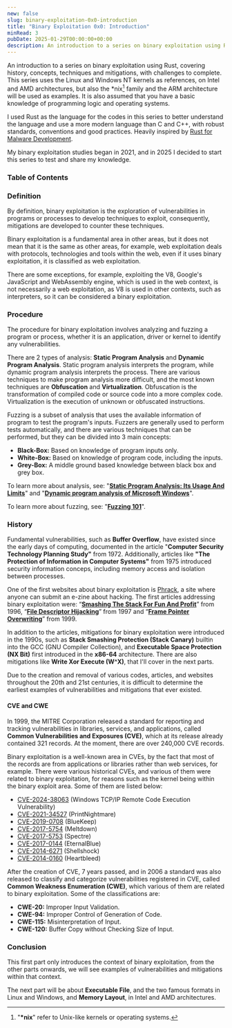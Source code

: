 ```yaml
---
new: false
slug: binary-exploitation-0x0-introduction
title: "Binary Exploitation 0x0: Introduction"
minRead: 3
pubDate: 2025-01-29T00:00:00+00:00
description: An introduction to a series on binary exploitation using Rust.
---
```


An introduction to a series on binary exploitation using
<span class="text-[#FF7843]">Rust</span>, covering history, concepts,
techniques and mitigations, with challenges to complete. This series uses the
Linux and Windows NT kernels as references, on Intel and AMD architectures, but
also the *nix[^1] family and the ARM architecture will be used as examples.
It is also assumed that you have a basic knowledge of programming logic and
operating systems.

I used Rust as the language for the codes in this series to better understand
the language and use a more modern language than C and C++, with robust
standards, conventions and good practices. Heavily inspired by
[Rust for Malware Development](https://envs.sh/2wi).

My binary exploitation studies began in 2021, and in 2025 I decided to start
this series to test and share my knowledge.

[^1]: "**\*nix**" refer to Unix-like kernels or operating systems.

### Table of Contents

### Definition

By definition, binary exploitation is the exploration of vulnerabilities in
programs or processes to develop techniques to exploit, consequently,
mitigations are developed to counter these techniques.

Binary exploitation is a fundamental area in other areas, but it does not mean
that it is the same as other areas, for example, web exploitation deals with
protocols, technologies and tools within the web, even if it uses binary
exploitation, it is classified as web exploitation.

There are some exceptions, for example, exploiting the V8, Google's JavaScript
and WebAssembly engine, which is used in the web context, is not necessarily a
web exploitation, as V8 is used in other contexts, such as interpreters, so it
can be considered a binary exploitation.

### Procedure

The procedure for binary exploitation involves analyzing and fuzzing a program
or process, whether it is an application, driver or kernel to identify any
vulnerabilities.

There are 2 types of analysis: **Static Program Analysis** and **Dynamic
Program Analysis**. Static program analysis interprets the program, while
dynamic program analysis interprets the process. There are various techniques
to make program analysis more difficult, and the most known techniques are
**Obfuscation** and **Virtualization**. Obfuscation is the transformation
of compiled code or source code into a more complex code. Virtualization is the
execution of unknown or obfuscated instructions.

Fuzzing is a subset of analysis that uses the available information of program
to test the program's inputs. Fuzzers are generally used to perform tests
automatically, and there are various techniques that can be performed, but they
can be divided into 3 main concepts:

- **Black-Box:** Based on knowledge of program inputs only.
- **White-Box:** Based on knowledge of program code, including the inputs.
- **Grey-Box:** A middle ground based knowledge between black box and grey box.

To learn more about analysis, see:
"**[Static Program Analysis: Its Usage And Limits](https://envs.sh/2qq)**"
and
"**[Dynamic program analysis of Microsoft Windows](https://envs.sh/2q0)**".

To learn more about fuzzing, see:
"**[Fuzzing 101](https://medium.com/@fai.zwawi/fuzzing-101-e288427740f8)**".

### History

Fundamental vulnerabilities, such as **Buffer Overflow**, have existed since
the early days of computing, documented in the article "**Computer Security
Technology Planning Study"** from 1972. Additionally, articles like **"The
Protection of Information in Computer Systems"** from 1975 introduced security
information conceps, including memory access and isolation between processes.

One of the first websites about binary exploitation is
[Phrack](https://phrack.org/), a site where anyone can submit an e-zine
about hacking. The first articles addressing binary exploitation were:
“**[Smashing The Stack For Fun And Profit](https://phrack.org/issues/49/14)**”
from 1996, “**[File Descriptor Hijacking](https://phrack.org/issues/51/5)**”
from 1997 and “**[Frame Pointer Overwriting](https://phrack.org/issues/55/8)**”
from 1999.

In addition to the articles, mitigations for binary exploitation were
introduced in the 1990s, such as **Stack Smashing Protection (Stack Canary)**
builtin into the GCC (GNU Compiler Collection), and **Executable Space
Protection (NX Bit)** first introduced in the **x86-64** architecture. There
are also mitigations like **Write Xor Execute (W^X)**, that I'll cover in the
next parts.

Due to the creation and removal of various codes, articles, and websites
throughout the 20th and 21st centuries, it is difficult to determine the
earliest examples of vulnerabilities and mitigations that ever existed.

#### CVE and CWE

In 1999, the MITRE Corporation released a standard for reporting and
tracking vulnerabilities in libraries, services, and applications, called
**Common Vulnerabilities and Exposures (CVE)**, which at its release
already contained 321 records. At the moment, there are over 240,000 CVE
records.

Binary exploitation is a well-known area in CVEs, by the fact that most of
the records are from applications or libraries rather than web services, for
example. There were various historical CVEs, and various of them were related
to binary exploitation, for reasons such as the kernel being within the binary
exploit area. Some of them are listed below:

- [CVE-2024-38063](https://www.cve.org/CVERecord?id=CVE-2024-38063)
    (Windows TCP/IP Remote Code Execution Vulnerability)
- [CVE-2021-34527](https://www.cve.org/CVERecord?id=CVE-2021-34527)
    (PrintNightmare)
- [CVE-2019-0708](https://www.cve.org/CVERecord?id=CVE-2019-0708)
    (BlueKeep)
- [CVE-2017-5754](https://www.cve.org/CVERecord?id=CVE-2017-5754)
    (Meltdown)
- [CVE-2017-5753](https://www.cve.org/CVERecord?id=CVE-2017-5753)
    (Spectre)
- [CVE-2017-0144](https://www.cve.org/CVERecord?id=CVE-2017-0144)
    (EternalBlue)
- [CVE-2014-6271](https://www.cve.org/CVERecord?id=CVE-2014-6271)
    (Shellshock)
- [CVE-2014-0160](https://www.cve.org/CVERecord?id=CVE-2014-0160)
    (Heartbleed)

After the creation of CVE, 7 years passed, and in 2006 a standard was also
released to classify and categorize vulnerabilities registered in CVE, called
**Common Weakness Enumeration (CWE)**, which various of them are related to
binary exploitation. Some of the classifications are:

- **CWE-20:** Improper Input Validation.
- **CWE-94:** Improper Control of Generation of Code.
- **CWE-115:** Misinterpretation of Input.
- **CWE-120:** Buffer Copy without Checking Size of Input.

### Conclusion

This first part only introduces the context of binary exploitation, from the
other parts onwards, we will see examples of vulnerabilities and mitigations
within that context.

The next part will be about **Executable File**, and the two famous formats in
Linux and Windows, and **Memory Layout**, in Intel and AMD architectures.

